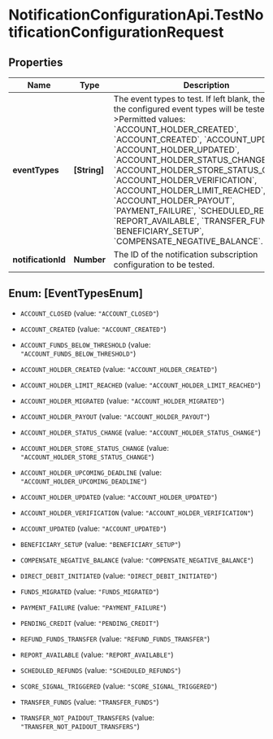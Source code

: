 # NotificationConfigurationApi.TestNotificationConfigurationRequest

## Properties

Name | Type | Description | Notes
------------ | ------------- | ------------- | -------------
**eventTypes** | **[String]** | The event types to test.  If left blank, then all of the configured event types will be tested. &gt;Permitted values: &#x60;ACCOUNT_HOLDER_CREATED&#x60;, &#x60;ACCOUNT_CREATED&#x60;, &#x60;ACCOUNT_UPDATED&#x60;, &#x60;ACCOUNT_HOLDER_UPDATED&#x60;, &#x60;ACCOUNT_HOLDER_STATUS_CHANGE&#x60;, &#x60;ACCOUNT_HOLDER_STORE_STATUS_CHANGE&#x60; &#x60;ACCOUNT_HOLDER_VERIFICATION&#x60;, &#x60;ACCOUNT_HOLDER_LIMIT_REACHED&#x60;, &#x60;ACCOUNT_HOLDER_PAYOUT&#x60;, &#x60;PAYMENT_FAILURE&#x60;, &#x60;SCHEDULED_REFUNDS&#x60;, &#x60;REPORT_AVAILABLE&#x60;, &#x60;TRANSFER_FUNDS&#x60;, &#x60;BENEFICIARY_SETUP&#x60;, &#x60;COMPENSATE_NEGATIVE_BALANCE&#x60;. | [optional] 
**notificationId** | **Number** | The ID of the notification subscription configuration to be tested. | 



## Enum: [EventTypesEnum]


* `ACCOUNT_CLOSED` (value: `"ACCOUNT_CLOSED"`)

* `ACCOUNT_CREATED` (value: `"ACCOUNT_CREATED"`)

* `ACCOUNT_FUNDS_BELOW_THRESHOLD` (value: `"ACCOUNT_FUNDS_BELOW_THRESHOLD"`)

* `ACCOUNT_HOLDER_CREATED` (value: `"ACCOUNT_HOLDER_CREATED"`)

* `ACCOUNT_HOLDER_LIMIT_REACHED` (value: `"ACCOUNT_HOLDER_LIMIT_REACHED"`)

* `ACCOUNT_HOLDER_MIGRATED` (value: `"ACCOUNT_HOLDER_MIGRATED"`)

* `ACCOUNT_HOLDER_PAYOUT` (value: `"ACCOUNT_HOLDER_PAYOUT"`)

* `ACCOUNT_HOLDER_STATUS_CHANGE` (value: `"ACCOUNT_HOLDER_STATUS_CHANGE"`)

* `ACCOUNT_HOLDER_STORE_STATUS_CHANGE` (value: `"ACCOUNT_HOLDER_STORE_STATUS_CHANGE"`)

* `ACCOUNT_HOLDER_UPCOMING_DEADLINE` (value: `"ACCOUNT_HOLDER_UPCOMING_DEADLINE"`)

* `ACCOUNT_HOLDER_UPDATED` (value: `"ACCOUNT_HOLDER_UPDATED"`)

* `ACCOUNT_HOLDER_VERIFICATION` (value: `"ACCOUNT_HOLDER_VERIFICATION"`)

* `ACCOUNT_UPDATED` (value: `"ACCOUNT_UPDATED"`)

* `BENEFICIARY_SETUP` (value: `"BENEFICIARY_SETUP"`)

* `COMPENSATE_NEGATIVE_BALANCE` (value: `"COMPENSATE_NEGATIVE_BALANCE"`)

* `DIRECT_DEBIT_INITIATED` (value: `"DIRECT_DEBIT_INITIATED"`)

* `FUNDS_MIGRATED` (value: `"FUNDS_MIGRATED"`)

* `PAYMENT_FAILURE` (value: `"PAYMENT_FAILURE"`)

* `PENDING_CREDIT` (value: `"PENDING_CREDIT"`)

* `REFUND_FUNDS_TRANSFER` (value: `"REFUND_FUNDS_TRANSFER"`)

* `REPORT_AVAILABLE` (value: `"REPORT_AVAILABLE"`)

* `SCHEDULED_REFUNDS` (value: `"SCHEDULED_REFUNDS"`)

* `SCORE_SIGNAL_TRIGGERED` (value: `"SCORE_SIGNAL_TRIGGERED"`)

* `TRANSFER_FUNDS` (value: `"TRANSFER_FUNDS"`)

* `TRANSFER_NOT_PAIDOUT_TRANSFERS` (value: `"TRANSFER_NOT_PAIDOUT_TRANSFERS"`)




